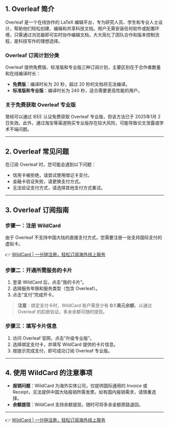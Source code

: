 ## 1. Overleaf 简介

Overleaf 是一个在线协作的 LaTeX 编辑平台，专为研究人员、学生和专业人士设计，帮助他们轻松创建、编辑和共享科技文档。用户无需安装任何软件或配置环境，只需通过浏览器即可实时协作编辑文档，大大简化了团队合作和版本控制流程，是科技写作的理想选择。

### Overleaf 订阅计划分类

Overleaf 提供免费版、标准版和专业版三种订阅计划，主要区别在于合作者数量和在线编译时长：

- **免费版**：编译时长为 20 秒，超过 20 秒的文档将无法编译。
- **标准版和专业版**：编译时长为 240 秒，适合需要更高性能的用户。

### 关于免费获取 Overleaf 专业版

曾经可以通过 IEEE 认证免费获取 Overleaf 专业版，但该方法已于 2025年1月 2 日失效。此外，通过淘宝等渠道购买专业版存在较大风险，可能导致论文泄露或学术不端问题。

---

## 2. Overleaf 常见问题

在订阅 Overleaf 时，您可能会遇到以下问题：

- 信用卡被拒绝，请尝试使用借记卡支付。
- 金融卡验证失败，请更换支付方式。
- 无法验证支付方式，请选择其他支付方式重试。

---

## 3. Overleaf 订阅指南

### 步骤一：注册 WildCard

由于 Overleaf 不支持中国大陆的直接支付方式，您需要注册一张支持国际支付的虚拟卡。

👉 [WildCard | 一分钟注册，轻松订阅海外线上服务](https://bit.ly/bewildcard)

### 步骤二：开通所需服务的卡片

1. 登录 WildCard 后，点击“我的卡片”。
2. 选择服务年限和服务类型（包含 Overleaf）。
3. 点击“支付”完成开卡。

> **注意**：绑定支付卡时，WildCard 账户需至少有 **0.1 美元余额**，以通过 Overleaf 的扣款验证。多余余额可随时提现。

### 步骤三：填写卡片信息

1. 访问 Overleaf 官网，点击“升级专业版”。
2. 选择绑定支付卡，并填写 WildCard 提供的卡片信息。
3. 按提示完成支付，即可成功订阅 Overleaf 专业版。

---

## 4. 使用 WildCard 的注意事项

- **报销问题**：WildCard 为海外实体公司，仅提供国际通用的 Invoice 或 Receipt，无法提供中国大陆报销所需发票。如有国内报销需求，请慎重选择。
- **余额提现**：WildCard 支持余额提现，随时可将多余金额原路退回。

---

👉 [WildCard | 一分钟注册，轻松订阅海外线上服务](https://bit.ly/bewildcard)